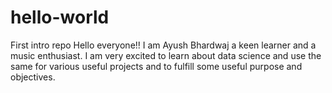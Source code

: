# hello-world
First intro repo
Hello everyone!!
I am Ayush Bhardwaj a keen learner and a music enthusiast.
I am very excited to learn about data science and use the same for various useful projects and
to fulfill some useful purpose and objectives.
